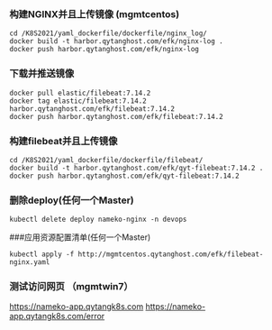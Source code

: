 ### 构建NGINX并且上传镜像 (mgmtcentos)
```shell script
cd /K8S2021/yaml_dockerfile/dockerfile/nginx_log/
docker build -t harbor.qytanghost.com/efk/nginx-log .
docker push harbor.qytanghost.com/efk/nginx-log

```

### 下载并推送镜像
```shell script
docker pull elastic/filebeat:7.14.2
docker tag elastic/filebeat:7.14.2 harbor.qytanghost.com/efk/filebeat:7.14.2
docker push harbor.qytanghost.com/efk/filebeat:7.14.2

```

### 构建filebeat并且上传镜像
```shell script
cd /K8S2021/yaml_dockerfile/dockerfile/filebeat/
docker build -t harbor.qytanghost.com/efk/qyt-filebeat:7.14.2 .
docker push harbor.qytanghost.com/efk/qyt-filebeat:7.14.2

```

### 删除deploy(任何一个Master)
```shell script
kubectl delete deploy nameko-nginx -n devops

```

###应用资源配置清单(任何一个Master)
```shell script
kubectl apply -f http://mgmtcentos.qytanghost.com/efk/filebeat-nginx.yaml

```

### 测试访问网页 （mgmtwin7）
https://nameko-app.qytangk8s.com
https://nameko-app.qytangk8s.com/error